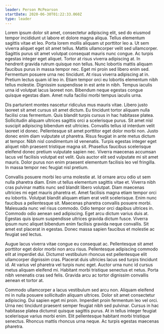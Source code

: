 ```yaml
---
leader: Person McPearson
startDate: 2020-06-30T01:22:33.060Z
type: leader
---
```

Lorem ipsum dolor sit amet, consectetur adipiscing elit, sed do eiusmod tempor incididunt ut labore et dolore magna aliqua. Tellus elementum sagittis vitae et leo. Porta lorem mollis aliquam ut porttitor leo a. Ut sem viverra aliquet eget sit amet tellus. Mattis ullamcorper velit sed ullamcorper. Sagittis purus sit amet volutpat consequat mauris nunc congue. Ac turpis egestas integer eget aliquet. Tortor at risus viverra adipiscing at. In hendrerit gravida rutrum quisque non tellus. Nunc lobortis mattis aliquam faucibus purus in massa tempor nec. Eget mi proin sed libero enim sed. Fermentum posuere urna nec tincidunt. At risus viverra adipiscing at in. Pretium lectus quam id leo in. Etiam tempor orci eu lobortis elementum nibh tellus molestie. Dignissim suspendisse in est ante in nibh. Tempus iaculis urna id volutpat lacus laoreet non. Bibendum neque egestas congue quisque egestas diam. Amet nulla facilisi morbi tempus iaculis urna.

Dis parturient montes nascetur ridiculus mus mauris vitae. Libero justo laoreet sit amet cursus sit amet dictum. Eu tincidunt tortor aliquam nulla facilisi cras fermentum. Quis blandit turpis cursus in hac habitasse platea. Sollicitudin aliquam ultrices sagittis orci a scelerisque purus. Sit amet nisl suscipit adipiscing bibendum est ultricies. Convallis tellus id interdum velit laoreet id donec. Pellentesque sit amet porttitor eget dolor morbi non. Justo donec enim diam vulputate ut pharetra. Risus feugiat in ante metus dictum at tempor. Nibh nisl condimentum id venenatis. Turpis egestas integer eget aliquet nibh praesent tristique magna sit. Phasellus faucibus scelerisque eleifend donec pretium vulputate sapien nec. Viverra maecenas accumsan lacus vel facilisis volutpat est velit. Quis auctor elit sed vulputate mi sit amet mauris. Dolor purus non enim praesent elementum facilisis leo vel fringilla. In massa tempor nec feugiat nisl pretium.

Convallis posuere morbi leo urna molestie at. Id ornare arcu odio ut sem nulla pharetra diam. Enim ut tellus elementum sagittis vitae et. Viverra nibh cras pulvinar mattis nunc sed blandit libero volutpat. Diam maecenas ultricies mi eget mauris pharetra et. Amet facilisis magna etiam tempor orci eu lobortis. Volutpat blandit aliquam etiam erat velit scelerisque. Enim nunc faucibus a pellentesque sit. Maecenas pharetra convallis posuere morbi. Malesuada nunc vel risus commodo. Odio tempor orci dapibus ultrices in. Commodo odio aenean sed adipiscing. Eget arcu dictum varius duis at. Egestas quis ipsum suspendisse ultrices gravida dictum fusce. Viverra ipsum nunc aliquet bibendum enim facilisis gravida neque convallis. Sit amet est placerat in egestas. Donec massa sapien faucibus et molestie ac feugiat sed lectus.

Augue lacus viverra vitae congue eu consequat ac. Pellentesque sit amet porttitor eget dolor morbi non arcu risus. Pellentesque adipiscing commodo elit at imperdiet dui. Dictumst vestibulum rhoncus est pellentesque elit ullamcorper dignissim cras. Placerat duis ultricies lacus sed turpis tincidunt id. At varius vel pharetra vel turpis nunc eget. Auctor urna nunc id cursus metus aliquam eleifend mi. Habitant morbi tristique senectus et netus. Porta nibh venenatis cras sed felis. Gravida arcu ac tortor dignissim convallis aenean et tortor at.

Commodo ullamcorper a lacus vestibulum sed arcu non. Aliquam eleifend mi in nulla posuere sollicitudin aliquam ultrices. Dolor sit amet consectetur adipiscing. Dui sapien eget mi proin. Imperdiet proin fermentum leo vel orci. Urna nec tincidunt praesent semper feugiat nibh sed pulvinar. Cursus in hac habitasse platea dictumst quisque sagittis purus. At in tellus integer feugiat scelerisque varius morbi enim. Elit pellentesque habitant morbi tristique senectus. Rhoncus mattis rhoncus urna neque. Ac turpis egestas maecenas pharetra.